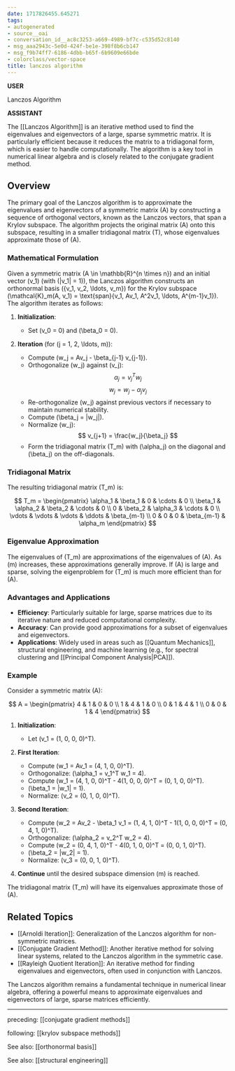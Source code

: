 ```yaml
---
date: 1717826455.645271
tags:
- autogenerated
- source__oai
- conversation_id__ac8c3253-a669-4989-bf7c-c535d52c8140
- msg_aaa2943c-5e0d-424f-be1e-398f8b6cb147
- msg_f9b74ff7-6186-4dbb-b65f-6b9609e66bde
- colorclass/vector-space
title: lanczos algorithm
---
```


**USER**

Lanczos Algorithm


**ASSISTANT**

The [[Lanczos Algorithm]] is an iterative method used to find the eigenvalues and eigenvectors of a large, sparse symmetric matrix. It is particularly efficient because it reduces the matrix to a tridiagonal form, which is easier to handle computationally. The algorithm is a key tool in numerical linear algebra and is closely related to the conjugate gradient method.

## Overview

The primary goal of the Lanczos algorithm is to approximate the eigenvalues and eigenvectors of a symmetric matrix \(A\) by constructing a sequence of orthogonal vectors, known as the Lanczos vectors, that span a Krylov subspace. The algorithm projects the original matrix \(A\) onto this subspace, resulting in a smaller tridiagonal matrix \(T\), whose eigenvalues approximate those of \(A\).

### Mathematical Formulation

Given a symmetric matrix \(A \in \mathbb{R}^{n \times n}\) and an initial vector \(v_1\) (with \(\|v_1\| = 1\)), the Lanczos algorithm constructs an orthonormal basis \(\{v_1, v_2, \ldots, v_m\}\) for the Krylov subspace \(\mathcal{K}_m(A, v_1) = \text{span}\{v_1, Av_1, A^2v_1, \ldots, A^{m-1}v_1\}\). The algorithm iterates as follows:

1. **Initialization**:
   - Set \(v_0 = 0\) and \(\beta_0 = 0\).

2. **Iteration** (for \(j = 1, 2, \ldots, m\)):
   - Compute \(w_j = Av_j - \beta_{j-1} v_{j-1}\).
   - Orthogonalize \(w_j\) against \(v_j\): 
     $$ \alpha_j = v_j^T w_j $$
     $$ w_j = w_j - \alpha_j v_j $$
   - Re-orthogonalize \(w_j\) against previous vectors if necessary to maintain numerical stability.
   - Compute \(\beta_j = \|w_j\|\).
   - Normalize \(w_j\): 
     $$ v_{j+1} = \frac{w_j}{\beta_j} $$
   - Form the tridiagonal matrix \(T_m\) with \(\alpha_j\) on the diagonal and \(\beta_j\) on the off-diagonals.

### Tridiagonal Matrix

The resulting tridiagonal matrix \(T_m\) is:

$$
T_m = \begin{pmatrix}
\alpha_1 & \beta_1 & 0 & \cdots & 0 \\
\beta_1 & \alpha_2 & \beta_2 & \cdots & 0 \\
0 & \beta_2 & \alpha_3 & \cdots & 0 \\
\vdots & \vdots & \vdots & \ddots & \beta_{m-1} \\
0 & 0 & 0 & \beta_{m-1} & \alpha_m
\end{pmatrix}
$$

### Eigenvalue Approximation

The eigenvalues of \(T_m\) are approximations of the eigenvalues of \(A\). As \(m\) increases, these approximations generally improve. If \(A\) is large and sparse, solving the eigenproblem for \(T_m\) is much more efficient than for \(A\).

### Advantages and Applications

- **Efficiency**: Particularly suitable for large, sparse matrices due to its iterative nature and reduced computational complexity.
- **Accuracy**: Can provide good approximations for a subset of eigenvalues and eigenvectors.
- **Applications**: Widely used in areas such as [[Quantum Mechanics]], structural engineering, and machine learning (e.g., for spectral clustering and [[Principal Component Analysis|PCA]]).

### Example

Consider a symmetric matrix \(A\):

$$
A = \begin{pmatrix}
4 & 1 & 0 & 0 \\
1 & 4 & 1 & 0 \\
0 & 1 & 4 & 1 \\
0 & 0 & 1 & 4
\end{pmatrix}
$$

1. **Initialization**:
   - Let \(v_1 = (1, 0, 0, 0)^T\).

2. **First Iteration**:
   - Compute \(w_1 = Av_1 = (4, 1, 0, 0)^T\).
   - Orthogonalize: \(\alpha_1 = v_1^T w_1 = 4\).
   - Compute \(w_1 = (4, 1, 0, 0)^T - 4(1, 0, 0, 0)^T = (0, 1, 0, 0)^T\).
   - \(\beta_1 = \|w_1\| = 1\).
   - Normalize: \(v_2 = (0, 1, 0, 0)^T\).

3. **Second Iteration**:
   - Compute \(w_2 = Av_2 - \beta_1 v_1 = (1, 4, 1, 0)^T - 1(1, 0, 0, 0)^T = (0, 4, 1, 0)^T\).
   - Orthogonalize: \(\alpha_2 = v_2^T w_2 = 4\).
   - Compute \(w_2 = (0, 4, 1, 0)^T - 4(0, 1, 0, 0)^T = (0, 0, 1, 0)^T\).
   - \(\beta_2 = \|w_2\| = 1\).
   - Normalize: \(v_3 = (0, 0, 1, 0)^T\).

4. **Continue** until the desired subspace dimension \(m\) is reached.

The tridiagonal matrix \(T_m\) will have its eigenvalues approximate those of \(A\).

## Related Topics

- [[Arnoldi Iteration]]: Generalization of the Lanczos algorithm for non-symmetric matrices.
- [[Conjugate Gradient Method]]: Another iterative method for solving linear systems, related to the Lanczos algorithm in the symmetric case.
- [[Rayleigh Quotient Iteration]]: An iterative method for finding eigenvalues and eigenvectors, often used in conjunction with Lanczos.

The Lanczos algorithm remains a fundamental technique in numerical linear algebra, offering a powerful means to approximate eigenvalues and eigenvectors of large, sparse matrices efficiently.


---

preceding: [[conjugate gradient methods]]  


following: [[krylov subspace methods]]

See also: [[orthonormal basis]]


See also: [[structural engineering]]
